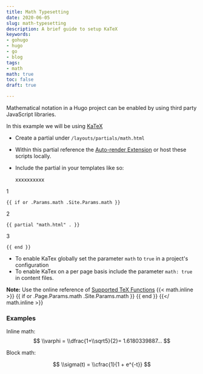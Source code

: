 ```yaml
---
title: Math Typesetting
date: 2020-06-05
slug: math-typesetting
description: A brief guide to setup KaTeX
keywords:
- gohugo
- hugo
- go
- blog
tags:
- math
math: true
toc: false
draft: true

---
```

Mathematical notation in a Hugo project can be enabled by using third party JavaScript libraries. <!--more-->

In this example we will be using [KaTeX](https://katex.org/)

* Create a partial under `/layouts/partials/math.html`
* Within this partial reference the [Auto-render Extension](https://katex.org/docs/autorender.html) or host these scripts locally.
* Include the partial in your templates like so:

    xxxxxxxxxx

1

    {{ if or .Params.math .Site.Params.math }}

2

    {{ partial "math.html" . }}

3

    {{ end }}

* To enable KaTex globally set the parameter `math` to `true` in a project's configuration
* To enable KaTex on a per page basis include the parameter `math: true` in content files.

**Note:** Use the online reference of [Supported TeX Functions](https://katex.org/docs/supported.html) {{< math.inline >}} {{ if or .Page.Params.math .Site.Params.math }} <!-- KaTeX --> <link rel="stylesheet" href="https://cdn.jsdelivr.net/npm/katex@0.10.1/dist/katex.min.css" integrity="sha384-dbVIfZGuN1Yq7/1Ocstc1lUEm+AT+/rCkibIcC/OmWo5f0EA48Vf8CytHzGrSwbQ" crossorigin="anonymous"> <script defer src="https://cdn.jsdelivr.net/npm/katex@0.10.1/dist/katex.min.js" integrity="sha384-2BKqo+exmr9su6dir+qCw08N2ZKRucY4PrGQPPWU1A7FtlCGjmEGFqXCv5nyM5Ij" crossorigin="anonymous"></script> <script defer src="https://cdn.jsdelivr.net/npm/katex@0.10.1/dist/contrib/auto-render.min.js" integrity="sha384-kWPLUVMOks5AQFrykwIup5lo0m3iMkkHrD0uJ4H5cjeGihAutqP0yW0J6dpFiVkI" crossorigin="anonymous" onload="renderMathInElement(document.body);"></script> {{ end }} {{</ math.inline >}}

### Examples

Inline math: $$ \\varphi = \\dfrac{1+\\sqrt5}{2}= 1.6180339887… $$

Block math:

$$ \\sigma(t) = \\cfrac{1}{1 + e^{-t}} $$